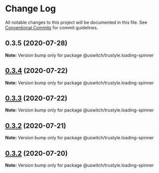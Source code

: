 # Change Log

All notable changes to this project will be documented in this file.
See [Conventional Commits](https://conventionalcommits.org) for commit guidelines.

## 0.3.5 (2020-07-28)

**Note:** Version bump only for package @uswitch/trustyle.loading-spinner





## [0.3.4](https://github.com/uswitch/trustyle/compare/@uswitch/trustyle.loading-spinner@0.3.1...@uswitch/trustyle.loading-spinner@0.3.4) (2020-07-22)

**Note:** Version bump only for package @uswitch/trustyle.loading-spinner





## [0.3.3](https://github.com/uswitch/trustyle/compare/@uswitch/trustyle.loading-spinner@0.3.1...@uswitch/trustyle.loading-spinner@0.3.3) (2020-07-22)

**Note:** Version bump only for package @uswitch/trustyle.loading-spinner





## [0.3.2](https://github.com/uswitch/trustyle/compare/@uswitch/trustyle.loading-spinner@0.3.1...@uswitch/trustyle.loading-spinner@0.3.2) (2020-07-21)

**Note:** Version bump only for package @uswitch/trustyle.loading-spinner





## [0.3.2](https://github.com/uswitch/trustyle/compare/@uswitch/trustyle.loading-spinner@0.3.1...@uswitch/trustyle.loading-spinner@0.3.2) (2020-07-20)

**Note:** Version bump only for package @uswitch/trustyle.loading-spinner
